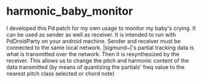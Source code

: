 # harmonic_baby_monitor

I developed this Pd patch for my own usage to monitor my baby's crying. 
It can be used as sender as well as receiver. It is intended to run with PdDroidParty on your android machine. 
Sender and receiver must be connected to the same local network.
|sigmund~|'s partial tracking data is what is transmitted over the network. 
Then it is resynthesized by the receiver. 
This allows us to change the pitch and harmonic content of the data transmitted (by means of quantizing the partials' freq value to the nearest pitch class selected or chord note)
